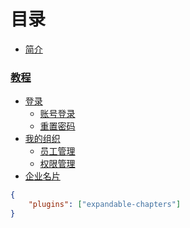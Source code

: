 # 目录

* [简介](README.md)

### [教程]()
   * [登录]()
     * [账号登录](/01系统登录.md#账号登录)
     * [重置密码](/01系统登录.md#重置密码)
   * [我的组织]()
     * [员工管理](/02我的组织.md#员工列表)
     * [权限管理](/02我的组织.md#权限管理)
   * [企业名片]()



```json
{
	"plugins": ["expandable-chapters"]
}
```

